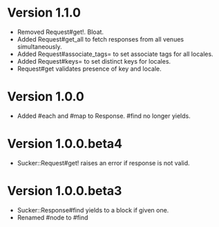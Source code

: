 Version 1.1.0
=============

* Removed Request#get!. Bloat.
* Added Request#get_all to fetch responses from all venues
  simultaneously.
* Added Request#associate_tags= to set associate tags for all locales.
* Added Request#keys= to set distinct keys for locales.
* Request#get validates presence of key and locale.

Version 1.0.0
=============

* Added #each and #map to Response. #find no longer yields.

Version 1.0.0.beta4
===================

* Sucker::Request#get! raises an error if response is not valid.

Version 1.0.0.beta3
===================

* Sucker::Response#find yields to a block if given one.
* Renamed #node to #find
